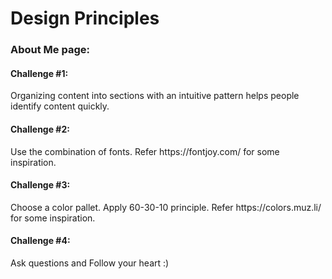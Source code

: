 # Design Principles

<h3> About Me page: </h3>

<h4> Challenge #1: </h4>
Organizing content into sections with an intuitive pattern helps people identify content quickly. 
<h4> Challenge #2: </h4>
Use the combination of fonts. Refer https://fontjoy.com/ for some inspiration. 
<h4> Challenge #3: </h4>
Choose a color pallet. Apply 60-30-10 principle. Refer  https://colors.muz.li/ for some inspiration.
<h4>Challenge #4:</h4> 
Ask questions and Follow your heart :)


